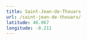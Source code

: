 ```yaml
---
title: Saint-Jean-de-Thouars
url: /saint-jean-de-thouars/
latitude: 46.967
longitude: -0.211
---
```

